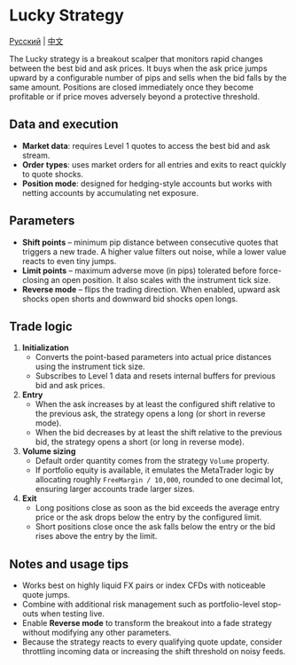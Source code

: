 # Lucky Strategy
[Русский](README_ru.md) | [中文](README_cn.md)

The Lucky strategy is a breakout scalper that monitors rapid changes between the best bid and ask prices. It buys when the ask price jumps upward by a configurable number of pips and sells when the bid falls by the same amount. Positions are closed immediately once they become profitable or if price moves adversely beyond a protective threshold.

## Data and execution

- **Market data**: requires Level 1 quotes to access the best bid and ask stream.
- **Order types**: uses market orders for all entries and exits to react quickly to quote shocks.
- **Position mode**: designed for hedging-style accounts but works with netting accounts by accumulating net exposure.

## Parameters

- **Shift points** – minimum pip distance between consecutive quotes that triggers a new trade. A higher value filters out noise, while a lower value reacts to even tiny jumps.
- **Limit points** – maximum adverse move (in pips) tolerated before force-closing an open position. It also scales with the instrument tick size.
- **Reverse mode** – flips the trading direction. When enabled, upward ask shocks open shorts and downward bid shocks open longs.

## Trade logic

1. **Initialization**
   - Converts the point-based parameters into actual price distances using the instrument tick size.
   - Subscribes to Level 1 data and resets internal buffers for previous bid and ask prices.
2. **Entry**
   - When the ask increases by at least the configured shift relative to the previous ask, the strategy opens a long (or short in reverse mode).
   - When the bid decreases by at least the shift relative to the previous bid, the strategy opens a short (or long in reverse mode).
3. **Volume sizing**
   - Default order quantity comes from the strategy `Volume` property.
   - If portfolio equity is available, it emulates the MetaTrader logic by allocating roughly `FreeMargin / 10,000`, rounded to one decimal lot, ensuring larger accounts trade larger sizes.
4. **Exit**
   - Long positions close as soon as the bid exceeds the average entry price or the ask drops below the entry by the configured limit.
   - Short positions close once the ask falls below the entry or the bid rises above the entry by the limit.

## Notes and usage tips

- Works best on highly liquid FX pairs or index CFDs with noticeable quote jumps.
- Combine with additional risk management such as portfolio-level stop-outs when testing live.
- Enable **Reverse mode** to transform the breakout into a fade strategy without modifying any other parameters.
- Because the strategy reacts to every qualifying quote update, consider throttling incoming data or increasing the shift threshold on noisy feeds.
